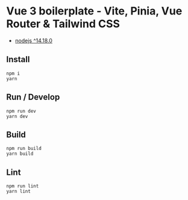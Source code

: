 # Vue 3 boilerplate - Vite, Pinia, Vue Router & Tailwind CSS

- [nodejs ^14.18.0](https://nodejs.org/)

## Install

```
npm i
yarn
```

## Run / Develop

```
npm run dev
yarn dev

```

## Build

```
npm run build
yarn build

```

## Lint

```
npm run lint
yarn lint

```
